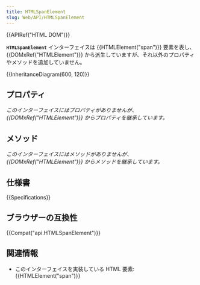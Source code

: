 ```yaml
---
title: HTMLSpanElement
slug: Web/API/HTMLSpanElement
---
```


{{APIRef("HTML DOM")}}

**`HTMLSpanElement`** インターフェイスは {{HTMLElement("span")}} 要素を表し、 {{DOMxRef("HTMLElement")}} から派生していますが、それ以外のプロパティやメソッドを追加していません。

{{InheritanceDiagram(600, 120)}}

## プロパティ

_このインターフェイスにはプロパティがありませんが、 {{DOMxRef("HTMLElement")}} からプロパティを継承しています。_

## メソッド

_このインターフェイスにはメソッドがありませんが、 {{DOMxRef("HTMLElement")}} からメソッドを継承しています。_

## 仕様書

{{Specifications}}

## ブラウザーの互換性

{{Compat("api.HTMLSpanElement")}}

## 関連情報

- このインターフェイスを実装している HTML 要素: {{HTMLElement("span")}}
